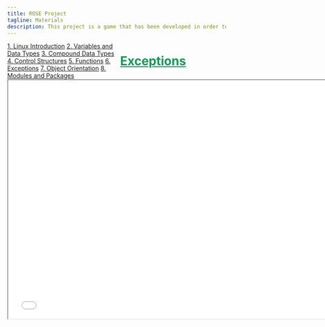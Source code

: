 ```yaml
---
title: ROSE Project
tagline: Materials
description: This project is a game that has been developed in order to help teach kids Python
---
```

<html>
<style>
.vertical-menu {
    float: left;
    width: 260px;
}

.vertical-menu a {
    color: #34689C;
    display: block;
    padding: 12px;
    text-decoration: none;
}

.vertical-menu a:hover {
    background-color: #ccc;
}

.holder {
	margin-left: 260px;
	padding-left: 50px;
}
</style>
<body>

<div class="vertical-menu">
    <a href="linux_intro.html">1. Linux Introduction</a>
    <a href="variables_data_types.html">2. Variables and Data Types</a>
    <a href="compound_data_types.html">3. Compound Data Types</a>
    <a href="control_structures.html">4. Control Structures</a>
    <a href="functions.html">5. Functions</a>
    <a href="exceptions.html">6. Exceptions</a>
    <a href="#">7. Object Orientation</a>
    <a href="modules_packages.html">8. Modules and Packages</a>
</div>

<div class="holder">
    <h1 style="color:#159957;"><a href="course_materials/exceptions.html#" target="_blank" style="color: #159957">Exceptions</a></h1>
    <iframe src="course_materials/exceptions.html#/"
    width="750" height="550"></iframe>
    <br><br>
</div>

</body>
</html>
